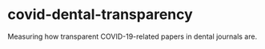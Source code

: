# covid-dental-transparency
Measuring how transparent COVID-19-related papers in dental journals are.
